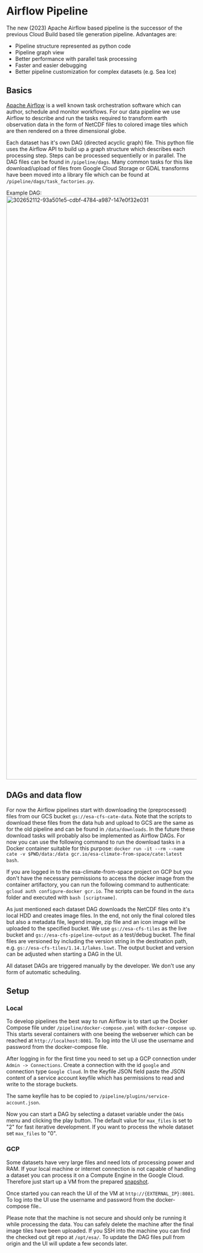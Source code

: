 # Airflow Pipeline

The new (2023) Apache Airflow based pipeline is the successor of the previous Cloud Build based tile generation pipeline. Advantages are:

- Pipeline structure represented as python code
- Pipeline graph view
- Better performance with parallel task processing
- Faster and easier debugging
- Better pipeline customization for complex datasets (e.g. Sea Ice)

## Basics

[Apache Airflow](https://airflow.apache.org) is a well known task orchestration software which can author, schedule and monitor workflows. For our data pipeline we use Airflow to describe and run the tasks required to transform earth observation data in the form of NetCDF files to colored image tiles which are then rendered on a three dimensional globe.

Each dataset has it's own DAG (directed acyclic graph) file. This python file uses the Airflow API to build up a graph structure which describes each processing step. Steps can be processed sequentielly or in parallel. The DAG files can be found in `/pipeline/dags`. Many common tasks for this like download/upload of files from Google Cloud Storage or GDAL transforms have been moved into a library file which can be found at `/pipeline/dags/task_factories.py`.

Example DAG:
<img width="1546" alt="302652112-93a501e5-cdbf-4784-a987-147e0f32e031" src="https://github.com/ubilabs/esa-climate-from-space/assets/21622725/adb96770-8e93-47b6-bf7d-7a522e996990">

## DAGs and data flow

For now the Airflow pipelines start with downloading the (preprocessed) files from our GCS bucket `gs://esa-cfs-cate-data`. Note that the scripts to download these files from the data hub and upload to GCS are the same as for the old pipeline and can be found in `/data/downloads`. In the future these download tasks will probably also be implemented as Airflow DAGs. For now you can use the following command to run the download tasks in a Docker container suitable for this purpose: `docker run -it --rm --name cate -v $PWD/data:/data gcr.io/esa-climate-from-space/cate:latest bash`.

If you are logged in to the esa-climate-from-space project on GCP but you don't have the necessary permissions to access the docker image from the container artifactory, you can run the following command to authenticate: `gcloud auth configure-docker gcr.io`. The scripts can be found in the `data` folder and executed with `bash [scriptname]`.

As just mentioned each dataset DAG downloads the NetCDF files onto it's local HDD and creates image files. In the end, not only the final colored tiles but also a metadata file, legend image, zip file and an icon image will be uploaded to the specified bucket. We use `gs://esa-cfs-tiles` as the live bucket and `gs://esa-cfs-pipeline-output` as a test/debug bucket. The final files are versioned by including the version string in the destination path, e.g. `gs://esa-cfs-tiles/1.14.1/lakes.lswt`. The output bucket and version can be adjusted when starting a DAG in the UI.

All dataset DAGs are triggered manually by the developer. We don't use any form of automatic scheduling.

## Setup

### Local

To develop pipelines the best way to run Airflow is to start up the Docker Compose file under `/pipeline/docker-compose.yaml` with `docker-compose up`. This starts several containers with one beeing the webserver which can be reached at `http://localhost:8081`. To log into the UI use the username and password from the docker-compose file.

After logging in for the first time you need to set up a GCP connection under `Admin -> Connections`. Create a connection with the id `google` and connection type `Google Cloud`. In the Keyfile JSON field paste the JSON content of a service account keyfile which has permissions to read and write to the storage buckets.

The same keyfile has to be copied to `/pipeline/plugins/service-account.json`.

Now you can start a DAG by selecting a dataset variable under the `DAGs` menu and clicking the play button. The default value for `max_files` is set to "2" for fast iterative development. If you want to process the whole dataset set `max_files` to "0".

### GCP

Some datasets have very large files and need lots of processing power and RAM. If your local machine or internet connection is not capable of handling a dataset you can process it on a Compute Engine in the Google Cloud. Therefore just start up a VM from the prepared [snapshot](https://console.cloud.google.com/compute/snapshotsDetail/projects/esa-climate-from-space/global/snapshots/airflow-2024-01?project=esa-climate-from-space).

Once started you can reach the UI of the VM at `http://{EXTERNAL_IP}:8081`. To log into the UI use the username and password from the docker-compose file..

Please note that the machine is not secure and should only be running it while processing the data. You can safely delete the machine after the final image tiles have been uploaded. If you SSH into the machine you can find the checked out git repo at `/opt/esa/`. To update the DAG files pull from origin and the UI will update a few seconds later.
